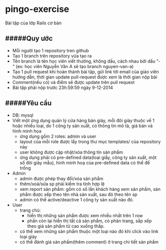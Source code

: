 pingo-exercise
==============
Bài tập của lớp Rails cơ bản

#####Quy ước
-----------------
- Mỗi người tạo 1 repository tren github
- Tạo 1 branch trên repository vừa tạo ra
- Tên branch là tên học viên viết thường, không dấu, cách nhau bởi dấu "-" (ex: học viên Nguyễn Văn A sẽ tạo branch nguyen-van-a)
- Tạo 1 pull request khi hoàn thành bài tập, gửi link tới email của giáo viên hướng dẫn, thời gian update pull-request được xem là thời gian nộp bài
- Comment(nếu có) và điểm sẽ được update trên pull request
- Bài tập phải nộp trước 23h:59:59 ngày 9-12-2014

#####Yêu cầu
---------------------
- DB: mysql
- Viết một ứng dụng quản lý cửa hàng bán giày, mỗi đôi giày thuộc về 1 hoặc nhiều loại, do 1 công ty sản xuất, có thông tin mô tả, giá bán và hình minh họa
  - ứng dụng gồm 2 roles: admin và user
  - layout của mỗi role được lấy trong thư mục templates/ của repository này
  - user không được cập nhật/xóa thông tin sản phẩm
  - ứng dụng phải có pre-defined data(loại giầy, công ty sản xuất, một số đôi giày mẫu), hình minh hoạ của pre-defined data có thể để trống
- Admin
  - admin được phép thay đổi/xóa sản phẩm
  - thêm/xoá/sửa sp phải kiểm tra tính hợp lệ
  - xem report sản phẩm: gồm có số lần khách hàng xem sản phẩm, sản phẩm được xếp theo tên nhà sản xuất, sau đó theo tên sp
  - admin có thể active/deactive 1 công ty sản xuất nào đó.
- User
  - trang chủ:
    - hiển thị những sản phẩm được xem nhiều nhất trên 1 row 
    - phần còn lại hiển thị tất cả sản phẩm, có phân trang, sắp xếp theo giá sản phẩm từ cao xuống thấp.
  - có thể xem những sản phẩm thuộc một loại nào đó khi click vào link loại giày
  - có thể đánh giá sản phẩm(thêm comment) ở trang chi tiết sản phẩm
